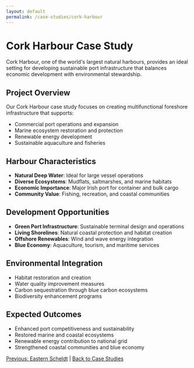 ```yaml
---
layout: default
permalink: /case-studies/cork-harbour
---
```


# Cork Harbour Case Study

Cork Harbour, one of the world's largest natural harbours, provides an ideal setting for developing sustainable port infrastructure that balances economic development with environmental stewardship.

## Project Overview

Our Cork Harbour case study focuses on creating multifunctional foreshore infrastructure that supports:

- Commercial port operations and expansion
- Marine ecosystem restoration and protection
- Renewable energy development
- Sustainable aquaculture and fisheries

## Harbour Characteristics

- **Natural Deep Water**: Ideal for large vessel operations
- **Diverse Ecosystems**: Mudflats, saltmarshes, and marine habitats
- **Economic Importance**: Major Irish port for container and bulk cargo
- **Community Value**: Fishing, recreation, and coastal communities

## Development Opportunities

- **Green Port Infrastructure**: Sustainable terminal design and operations
- **Living Shorelines**: Natural coastal protection and habitat creation
- **Offshore Renewables**: Wind and wave energy integration
- **Blue Economy**: Aquaculture, tourism, and maritime services

## Environmental Integration

- Habitat restoration and creation
- Water quality improvement measures
- Carbon sequestration through blue carbon ecosystems
- Biodiversity enhancement programs

## Expected Outcomes

- Enhanced port competitiveness and sustainability
- Restored marine and coastal ecosystems
- Renewable energy contribution to national grid
- Strengthened coastal communities and blue economy

[Previous: Eastern Scheldt](/case-studies/eastern-scheldt) | [Back to Case Studies](/case-studies/)